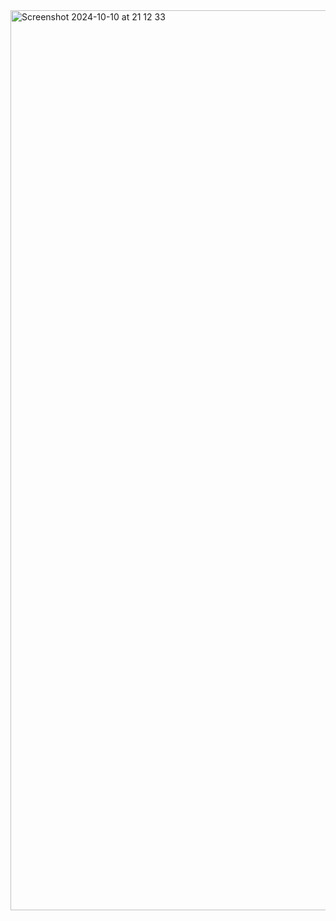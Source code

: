 <img width="1440" alt="Screenshot 2024-10-10 at 21 12 33" src="https://github.com/user-attachments/assets/f22a39f5-1ffe-4a9f-a137-3c6cf745805c">
